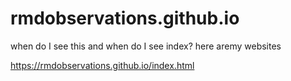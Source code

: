 # rmdobservations.github.io
when do I see this and when do I see index?
here aremy websites

https://rmdobservations.github.io/index.html
